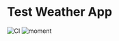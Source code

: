 # Test Weather App
![CI](https://img.shields.io/github/workflow/status/GlazedPineapple/WeatherApp/Deploy%20App)
![moment](https://img.shields.io/badge/moment-bruh-blueviolet.svg)